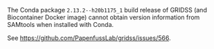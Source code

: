 The Conda package `2.13.2--h20b1175_1` build release of GRIDSS (and Biocontainer Docker image) cannot obtain version
information from SAMtools when installed with Conda.

See https://github.com/PapenfussLab/gridss/issues/566.
